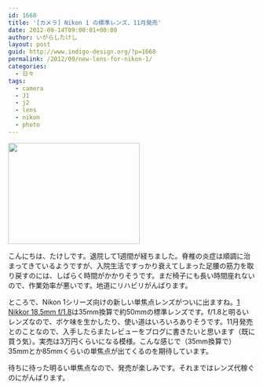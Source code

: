 ```yaml
---
id: 1668
title: '[カメラ] Nikon 1 の標準レンズ、11月発売'
date: 2012-09-14T09:00:01+00:00
author: いがらしたけし
layout: post
guid: http://www.indigo-design.org/?p=1668
permalink: /2012/09/new-lens-for-nikon-1/
categories:
  - 日々
tags:
  - camera
  - J1
  - j2
  - lens
  - nikon
  - photo
---
```

[<img src="https://lh4.googleusercontent.com/-zH1NUSXHr3Y/UFIQtKN5UhI/AAAAAAAAAgA/Y3PWUmzSM_c/s800/product_01.png" height="206" width="268" />](https://picasaweb.google.com/lh/photo/sDsbsZXLSg5uFk--tZLlyICUy36p8ez87ijyKT49HWo?feat=embedwebsite)

こんにちは、たけしです。退院して1週間が経ちました。脊椎の炎症は順調に治まってきているようですが、入院生活ですっかり衰えてしまった足腰の筋力を取り戻すのには、しばらく時間がかかりそうです。まだ椅子にも長い時間座れないので、作業効率が悪いです。地道にリハビリがんばります。

ところで、Nikon 1シリーズ向けの新しい単焦点レンズがついに出ますね。[1 Nikkor 18.5mm f/1.8](http://www.nikon-image.com/products/camera/acil/lens/1_nikkor_18.5mmf18.htm)は35mm換算で約50mmの標準レンズです。f/1.8と明るいレンズなので、ボケ味を生かしたり、使い道はいろいろありそうです。11月発売とのことなので、入手したらまたレビューをブログに書きたいと思います（既に買う気）。実売は3万円くらいになる模様。こんな感じで（35mm換算で）35mmとか85mmくらいの単焦点が出てくるのを期待しています。

待ちに待った明るい単焦点なので、発売が楽しみです。それまではレンズ代稼ぐのにがんばります。
